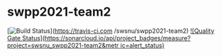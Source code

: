 # swpp2021-team2

[![Build
Status](https://travis-ci.com/swsnu/swpp2021-team2.svg?branch=main)](https://travis-ci.com
/swsnu/swpp2021-team2)
[![Quality Gate
Status](https://sonarcloud.io/api/project_badges/measure?project=swsnu_swpp2021-team2&metr
ic=alert_status)](https://sonarcloud.io/dashboard?id=swsnu_swpp2021-team2)